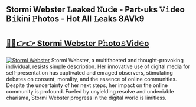 ## Stormi Webster 𝙻eaked 𝙽u𝚍e - Part-uks 𝚅𝚒deo B𝚒kini 𝙿hotos - Hot All 𝙻eaks 8AVk9

# <h2><a href="http://ld4j8e.urlbe.top/?page=Stormi+Webster">🔗🔗👉👉 Stormi Webster P𝚑oto𝚜Vid𝚎o</a></h2>

[![Stormi Webster](https://i.imgur.com/eBuTRDB.gif)](http://ld4j8e.urlbe.top/?page=Stormi+Webster)
Stormi Webster, a multifaceted and thought-provoking individual, resists simple description. Her innovative use of digital media for self-presentation has captivated and enraged observers, stimulating debates on consent, morality, and the essence of online communities. Despite the uncertainty of her next steps, her impact on the online community is profound. Fueled by unyielding resolve and undeniable charisma, Stormi Webster progress in the digital world is limitless.
